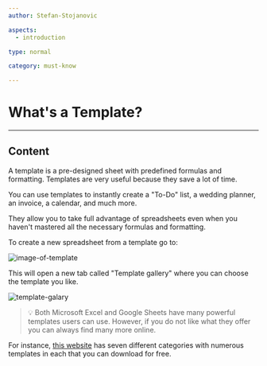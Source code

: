 ```yaml
---
author: Stefan-Stojanovic

aspects:
  - introduction

type: normal

category: must-know

---
```


# What's a Template?

---
## Content

A template is a pre-designed sheet with predefined formulas and formatting. Templates are very useful because they save a lot of time. 

You can use templates to instantly create a "To-Do" list, a wedding planner, an invoice, a calendar, and much more.

They allow you to take full advantage of spreadsheets even when you haven't mastered all the necessary formulas and formatting.

To create a new spreadsheet from a template go to:

![image-of-template](https://img.enkipro.com/4ba213e1c2b57816cdbb9d35fdb6cf7e.png)

This will open a new tab called "Template gallery" where you can choose the template you like.

![template-galary](https://img.enkipro.com/15aab5ac55e4b78b6cc8ff1fe0f533e2.png)

> 💡 Both Microsoft Excel and Google Sheets have many powerful templates users can use. However, if you do not like what they offer you can always find many more online.

For instance, [this website](https://www.goskills.com/Excel/Articles/Free-Excel-templates) has seven different categories with numerous templates in each that you can download for free.